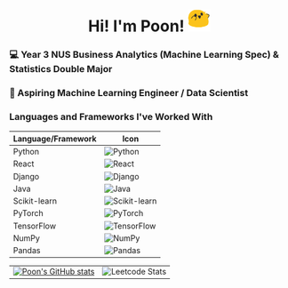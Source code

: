 <h1 align="center">
    Hi! I'm Poon!
    <img src="party_blob.gif" alt="Blob" width="40px" padding="0"/>
</h1>

<h3 align="left">💻 Year 3 NUS Business Analytics (Machine Learning Spec) & Statistics Double Major</h3>
<h3 align="left">🤖 Aspiring Machine Learning Engineer / Data Scientist</h3>

### Languages and Frameworks I've Worked With

| Language/Framework | Icon |
|---------------------|------|
| Python             | ![Python](https://cdn.jsdelivr.net/gh/devicons/devicon/icons/python/python-original.svg) |
| React              | ![React](https://cdn.jsdelivr.net/gh/devicons/devicon/icons/react/react-original.svg) |
| Django             | ![Django](https://cdn.jsdelivr.net/gh/devicons/devicon/icons/django/django-plain.svg) |
| Java               | ![Java](https://cdn.jsdelivr.net/gh/devicons/devicon/icons/java/java-original.svg) |
| Scikit-learn       | ![Scikit-learn](https://upload.wikimedia.org/wikipedia/commons/0/05/Scikit_learn_logo_small.svg) |
| PyTorch            | ![PyTorch](https://cdn.jsdelivr.net/gh/devicons/devicon/icons/pytorch/pytorch-original.svg) |
| TensorFlow         | ![TensorFlow](https://cdn.jsdelivr.net/gh/devicons/devicon/icons/tensorflow/tensorflow-original.svg) |
| NumPy              | ![NumPy](https://cdn.jsdelivr.net/gh/devicons/devicon/icons/numpy/numpy-original.svg) |
| Pandas             | ![Pandas](https://cdn.jsdelivr.net/gh/devicons/devicon/icons/pandas/pandas-original.svg) |

<table>
  <tr>
    <td>
      <a href="https://github.com/anuraghazra/github-readme-stats">
        <img src="https://github-readme-stats.vercel.app/api?username=poon-zx" alt="Poon's GitHub stats" />
      </a>
    </td>
    <td>
      <img src="https://leetcard.jacoblin.cool/poonzx?ext=heatmap" alt="Leetcode Stats" />
    </td>
  </tr>
</table>
